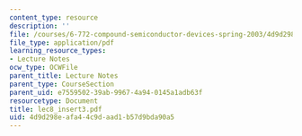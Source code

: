 ```yaml
---
content_type: resource
description: ''
file: /courses/6-772-compound-semiconductor-devices-spring-2003/4d9d298eafa44c9daad1b57d9bda90a5_lec8_insert3.pdf
file_type: application/pdf
learning_resource_types:
- Lecture Notes
ocw_type: OCWFile
parent_title: Lecture Notes
parent_type: CourseSection
parent_uid: e7559502-39ab-9967-4a94-0145a1adb63f
resourcetype: Document
title: lec8_insert3.pdf
uid: 4d9d298e-afa4-4c9d-aad1-b57d9bda90a5
---
```

